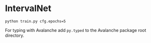 # IntervalNet

```console
python train.py cfg.epochs=5
```

For typing with Avalanche add `py.typed` to the Avalanche package root directory.
